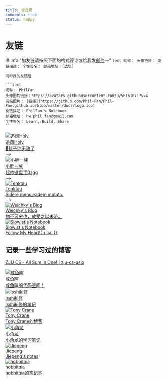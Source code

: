 ```yaml
---
title: 留言板
comments: true
status: happy
---
```


# 友链

!!! info "加友链请按照下面的格式评论或给我发[邮件](mailto:hw.phil.fan@gmail.com)～"
    ```text
    昵称：
    头像链接：
    友链描述：
    个性签名：
    邮箱地址：[选填]
    ```

    同时我的友链是

    ```text
    昵称： PhilFan
    头像图片链接：https://avatars.githubusercontent.com/u/56161071?v=4
    网站图片： [链接](https://github.com/Phil-Fan/Phil-Fan.github.io/blob/master/docs/logo.ico)
    友链描述： PhilFan's Notebook
    邮箱地址： hw.phil.fan@gmail.com
    个性签名： Learn, Build, Share
    ```



<div class="flink-list">

<div class="flink-list-item">
    <a href="https://awslasasd.github.io/" title="追风Holy" target="_blank">
        <div class="flink-item-icon">
            <img src="https://philfan-pic.oss-cn-beijing.aliyuncs.com/img/20250202205611297.png" alt="追风Holy">
        </div>
        <div class="flink-item-name">追风Holy</div>
        <div class="flink-item-desc">👦孩子你无敌了</div>
    </a> -->
</div>

<div class="flink-list-item">
    <a href="https://lingzhiyxp.github.io/" title="小胖一族" target="_blank">
        <div class="flink-item-icon">
            <img src="https://avatars.githubusercontent.com/u/122017114?v=4" alt="小胖一族">
        </div>
        <div class="flink-item-name">小胖一族</div>
        <div class="flink-item-desc">超帅键盘手0zgg</div>
    </a> -->
</div>


<div class="flink-list-item">
    <a href="https://github.com/Tenktau" title="Tenktau" target="_blank">
        <div class="flink-item-icon">
            <img src="https://avatars.githubusercontent.com/u/61775365?v=4" alt="Tenktau">
        </div>
        <div class="flink-item-name">Tenktau</div>
        <div class="flink-item-desc">Sidere mens eadem mutato.</div>
    </a> -->
</div>


<div class="flink-list-item">
    <a href="https://blog.weichky.com" title="Weichky's Blog" target="_blank">
        <div class="flink-item-icon">
            <img src="https://assets.weichky.com/imgs/favicon.png" alt="Weichky's Blog">
        </div>
        <div class="flink-item-name">Weichky's Blog</div>
        <div class="flink-item-desc">物不可穷也，故受之以未济。</div>
    </a>
</div>

<div class="flink-list-item">
    <a href="https://slowist-lee.github.io/notebook/" title="Slowist's Notebook" target="_blank">
        <div class="flink-item-icon">
            <img src="https://slowist-lee.github.io/navigation/images/slowist-logo.jpg" alt="Slowist's Notebook">
        </div>
        <div class="flink-item-name">Slowist's Notebook</div>
        <div class="flink-item-desc">Follow My Heart!( ง `ω´ )۶</div>
    </a>
</div>


</div>


## 记录一些学习过的博客


[ZJU CS - All Sum in One! | zju-cs-asio](https://isshikihugh.github.io/zju-cs-asio/)

<div class="flink-list">

<div class="flink-list-item">
    <a href="https://xuan-insr.github.io" title="咸鱼暄" target="_blank">
        <div class="flink-item-icon">
            <img src="https://xuan-insr.github.io/logo.ico" alt="咸鱼暄">
        </div>
        <div class="flink-item-name">咸鱼暄</div>
        <div class="flink-item-desc">咸鱼暄的代码空间！</div>
    </a>
</div>


<div class="flink-list-item">
    <a href="https://note.isshikih.top" title="Isshiki修" target="_blank">
        <div class="flink-item-icon">
            <img src="https://cdn.tonycrane.cc/note/friends/isshiki.png" alt="Isshiki修">
        </div>
        <div class="flink-item-name">Isshiki修</div>
        <div class="flink-item-desc">Isshiki修的笔记</div>
    </a>
</div>


<div class="flink-list-item">
    <a href="https://note.tonycrane.cc" title="Tony Crane" target="_blank">
        <div class="flink-item-icon">
            <img src="https://avatars.githubusercontent.com/u/44120331?s=48&v=4" alt="Tony Crane">
        </div>
        <div class="flink-item-name">Tony Crane</div>
        <div class="flink-item-desc">Tony Crane的博客</div>
    </a>
</div>


<div class="flink-list-item">
    <a href="https://zhang-each.github.io/My-CS-Notebook/" title="小角龙" target="_blank">
        <div class="flink-item-icon">
            <img src="https://zhang-each.github.io/images/self-portrait/avatar.jpeg" alt="小角龙">
        </div>
        <div class="flink-item-name">小角龙</div>
        <div class="flink-item-desc">小角龙的学习笔记</div>
    </a>
</div>


<div class="flink-list-item">
    <a href="https://note.jiepeng.tech/" title="Jiepeng" target="_blank">
        <div class="flink-item-icon">
            <img src="https://avatars.githubusercontent.com/u/65861390?s=48&v=4" alt="Jiepeng">
        </div>
        <div class="flink-item-name">Jiepeng</div>
        <div class="flink-item-desc">Jiepeng's notes</div>
    </a>
</div>


<div class="flink-list-item">
    <a href="https://note.hobbitqia.cc" title="hobbitqia" target="_blank">
        <div class="flink-item-icon">
            <img src="https://avatars.githubusercontent.com/u/89443407?v=4" alt="hobbitqia">
        </div>
        <div class="flink-item-name">hobbitqia</div>
        <div class="flink-item-desc">hobbitqia的笔记本</div>
    </a>
</div>

</div>
